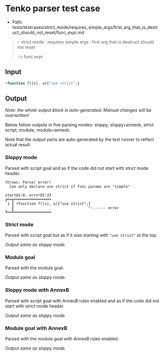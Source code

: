 # Tenko parser test case

- Path: tests/testcases/strict_mode/requires_simple_args/first_arg_that_is_destruct_should_not_reset/func_expr.md

> :: strict mode : requires simple args : first arg that is destruct should not reset
>
> ::> func expr

## Input


`````js
+function f([x], a){"use strict";}
`````

## Output

_Note: the whole output block is auto-generated. Manual changes will be overwritten!_

Below follow outputs in five parsing modes: sloppy, sloppy+annexb, strict script, module, module+annexb.

Note that the output parts are auto-generated by the test runner to reflect actual result.

### Sloppy mode

Parsed with script goal and as if the code did not start with strict mode header.

`````
throws: Parser error!
  Can only declare use strict if func params are "simple"

start@1:0, error@1:33
╔══╦═════════════════
 1 ║ +function f([x], a){"use strict";}
   ║                                  ^------- error
╚══╩═════════════════

`````

### Strict mode

Parsed with script goal but as if it was starting with `"use strict"` at the top.

_Output same as sloppy mode._

### Module goal

Parsed with the module goal.

_Output same as sloppy mode._

### Sloppy mode with AnnexB

Parsed with script goal with AnnexB rules enabled and as if the code did not start with strict mode header.

_Output same as sloppy mode._

### Module goal with AnnexB

Parsed with the module goal with AnnexB rules enabled.

_Output same as sloppy mode._
